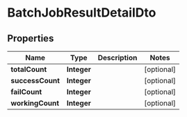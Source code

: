 

# BatchJobResultDetailDto


## Properties

Name | Type | Description | Notes
------------ | ------------- | ------------- | -------------
**totalCount** | **Integer** |  |  [optional]
**successCount** | **Integer** |  |  [optional]
**failCount** | **Integer** |  |  [optional]
**workingCount** | **Integer** |  |  [optional]



